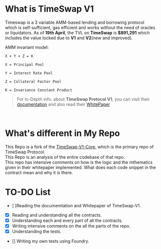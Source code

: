# What is TimeSwap V1
Timeswap is a 3 variable AMM-based lending and borrowing protocol which is self-sufficient, gas efficient and works without the need of oracles or liquidators. As of **19th April**, the TVL on **TimeSwap** is __$891,291__ which includes the value locked due to __V1__ and __V2__(new and improved).

AMM invariant model:
```
X × Y × Z = K

X = Principal Pool
​
Y = Interest Rate Pool
​
Z = Collateral Factor Pool 
​
K = Invariance Constant Product
```

> For In-Depth info. about **TimeSwap Protocol V1**, you can visit their [documentation](https://timeswap.gitbook.io/timeswap/) and also read their 
[WhitePaper](https://535034581-files.gitbook.io/~/files/v0/b/gitbook-x-prod.appspot.com/o/spaces%2F-MIPZkDBEvwedF77USHq%2Fuploads%2FbLje2gEs6r7PrZPUoLk5%2Fwhitepaper.pdf?alt=media&token=9694e405-88a5-4fc2-a409-2b2b527413c5)


<br>

# What's different in My Repo
This Repo is a fork of the [TimeSwap-V1-Core](https://github.com/Timeswap-Labs/Timeswap-V1-Core), which is the primary repo of TimeSwap Protocol. <br> 
This Repo is an analysis of the entire codebase of that repo. <br> 
This repo has intensive comments on how is the logic and the mthematics given in their whitepaper implemented. What does each code snippet in the contract mean and why it is there.

# TO-DO List

- [ ]Reading the documemtation and Whitepaper of TimeSwap-V1.
- [x] Reading and understanding all the contracts.
- [X] Understanding each and every part of all the contracts.
- [X] Writing intensive comments on the all the parts of the repo.
- [X] Understanding the tests.
- [] Writing my own tests using Foundry.
